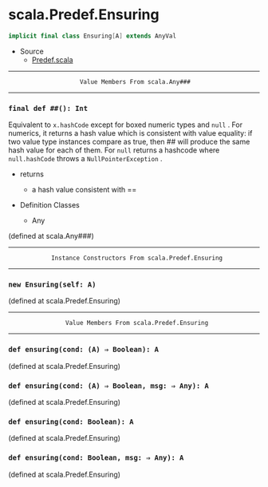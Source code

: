 
#                            scala.Predef.Ensuring                            #

```scala
implicit final class Ensuring[A] extends AnyVal
```

* Source
  * [Predef.scala](https://github.com/scala/scala/tree/6d09a1ba5f/src/library/scala/Predef.scala#L1)


--------------------------------------------------------------------------------
                        Value Members From scala.Any###
--------------------------------------------------------------------------------


### `final def ##(): Int`                                                    ###

Equivalent to `x.hashCode` except for boxed numeric types and `null` . For
numerics, it returns a hash value which is consistent with value equality: if
two value type instances compare as true, then ## will produce the same hash
value for each of them. For `null` returns a hashcode where `null.hashCode`
throws a `NullPointerException` .

* returns
  * a hash value consistent with ==

* Definition Classes
  * Any

(defined at scala.Any###)


--------------------------------------------------------------------------------
                Instance Constructors From scala.Predef.Ensuring
--------------------------------------------------------------------------------


### `new Ensuring(self: A)`                                                  ###

(defined at scala.Predef.Ensuring)


--------------------------------------------------------------------------------
                    Value Members From scala.Predef.Ensuring
--------------------------------------------------------------------------------


### `def ensuring(cond: (A) ⇒ Boolean): A`                                   ###

(defined at scala.Predef.Ensuring)


### `def ensuring(cond: (A) ⇒ Boolean, msg: ⇒ Any): A`                       ###

(defined at scala.Predef.Ensuring)


### `def ensuring(cond: Boolean): A`                                         ###

(defined at scala.Predef.Ensuring)


### `def ensuring(cond: Boolean, msg: ⇒ Any): A`                             ###
(defined at scala.Predef.Ensuring)
